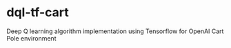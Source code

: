 # dql-tf-cart
Deep Q learning algorithm implementation using Tensorflow for OpenAI Cart Pole environment

